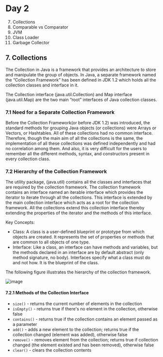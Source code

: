 # Day 2
7. Collections
8. Comparable vs Comparator 
9. JVM
10. Class Loader
11. Garbage Collector

## 7. Collections
The Collection in Java is a framework that provides an architecture to store and manipulate the group of objects. In Java, a separate framework named the “Collection Framework” has been defined in JDK 1.2 which holds all the collection classes and interface in it. 

The Collection interface (java.util.Collection) and Map interface (java.util.Map) are the two main “root” interfaces of Java collection classes.

### 7.1 Need for a Separate Collection Framework
Before the Collection Framework(or before JDK 1.2) was introduced, the standard methods for grouping Java objects (or collections) were Arrays or Vectors, or Hashtables. All of these collections had no common interface. Therefore, though the main aim of all the collections is the same, the implementation of all these collections was defined independently and had no correlation among them. And also, it is very difficult for the users to remember all the different methods, syntax, and constructors present in every collection class. 

### 7.2 Hierarchy of the Collection Framework
The utility package, (java.util) contains all the classes and interfaces that are required by the collection framework. The collection framework contains an interface named an iterable interface which provides the iterator to iterate through all the collections. This interface is extended by the main collection interface which acts as a root for the collection framework. All the collections extend this collection interface thereby extending the properties of the iterator and the methods of this interface. 

Key Concepts:
- Class: A class is a user-defined blueprint or prototype from which objects are created. It represents the set of properties or methods that are common to all objects of one type.
- Interface: Like a class, an interface can have methods and variables, but the methods declared in an interface are by default abstract (only method signature, no body). Interfaces specify what a class must do and not how. It is the blueprint of the class.

The following figure illustrates the hierarchy of the collection framework. 

![image](https://user-images.githubusercontent.com/40971097/161405348-e7e1531d-d100-4658-a77c-53c3742b5a2a.png)

#### 7.2.1 Methods of the Collection Interface
- `size()` - returns the current number of elements in the collection
- `isEmpty()` - returns true if there's no element in the collection, otherwise false
- `contains()` - returns true if the collection contains an element passed as a parameter
- `add()` - adds a new element to the collection; returns true if the collection changed (element was added), otherwise false
- `remove()` - removes element from the collection; returns true if collection changed (the element existed and has been removed), otherwise false
- `clear()` - clears the collection contents
